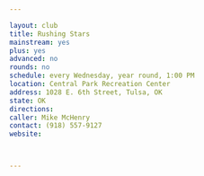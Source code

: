 ```yaml
---

layout: club
title: Rushing Stars
mainstream: yes
plus: yes
advanced: no
rounds: no
schedule: every Wednesday, year round, 1:00 PM
location: Central Park Recreation Center
address: 1028 E. 6th Street, Tulsa, OK
state: OK
directions: 
caller: Mike McHenry
contact: (918) 557-9127
website: 



---
```


